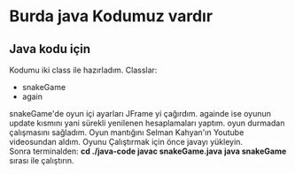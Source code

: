 <h1>Burda java Kodumuz vardır</h1>
<div>
	<h2>Java kodu için</h2>
	<p>Kodumu iki class ile hazırladım. Classlar: 
		<ul>	
			<li>snakeGame</li>
			<li>again</li>
		</ul>
	 	snakeGame'de oyun içi ayarları JFrame yi çağırdım.
		againde ise oyunun update kısmını yani sürekli yenilenen hesaplamaları yaptım. oyun durmadan çalışmasını sağladım.
		Oyun mantığını Selman Kahyan'ın  Youtube videosundan aldım.
		<span>
			Oyunu Çalıştırmak için önce  javayı yükleyin.<br>
			Sonra terminalden:
			<b>cd ./java-code </b> 
			<b>javac snakeGame.java</b>
			<b>java snakeGame</b>
			sırası ile çalıştırın.
		</span>
	 </p>
</div>